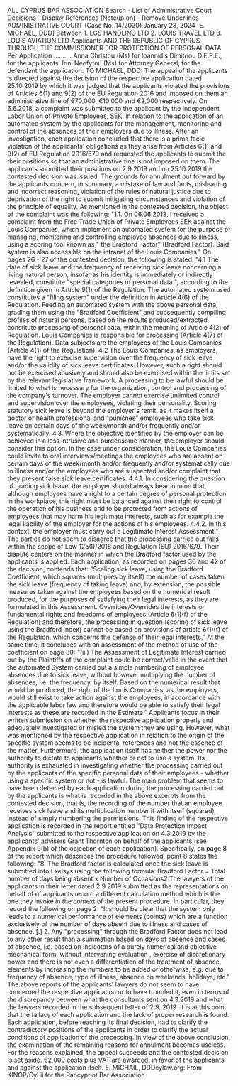 ALL CYPRUS BAR ASSOCIATION Search - List of Administrative Court Decisions - Display References (Noteup on) - Remove Underlines ADMINISTRATIVE COURT (Case No. 14/2020) January 23, 2024 \[E. MICHAEL, DDD\] Between 1. LGS HANDLING LTD 2. LOUIS TRAVEL LTD 3. LOUIS AVIATION LTD Applicants AND THE REPUBLIC OF CYPRUS THROUGH THE COMMISSIONER FOR PROTECTION OF PERSONAL DATA Per Application .......... Anna Christou (Ms) for Ioannidis Dimitriou D.E.P.E., for the applicants. Irini Neofytou (Ms) for Attorney General, for the defendant the application. TO MICHAEL, DDD: The appeal of the applicants is directed against the decision of the respective application dated 25.10.2019 by which it was judged that the applicants violated the provisions of Articles 6(1) and 9(2) of the EU Regulation 2016 and imposed on them an administrative fine of €70,000, €10,000 and €2,000 respectively. On 6.6.2018, a complaint was submitted to the applicant by the Independent Labor Union of Private Employees, SEK, in relation to the application of an automated system by the applicants for the management, monitoring and control of the absences of their employers due to illness. After an investigation, each application concluded that there is a prima facie violation of the applicants' obligations as they arise from Articles 6(1) and 9(2) of EU Regulation 2016/679 and requested the applicants to submit the their positions so that an administrative fine is not imposed on them. The applicants submitted their positions on 2.9.2019 and on 25.10.2019 the contested decision was issued. The grounds for annulment put forward by the applicants concern, in summary, a mistake of law and facts, misleading and incorrect reasoning, violation of the rules of natural justice due to deprivation of the right to submit mitigating circumstances and violation of the principle of equality. As mentioned in the contested decision, the object of the complaint was the following: "1.1. On 06.06.2018, I received a complaint from the Free Trade Union of Private Employees SEK against the Louis Companies, which implement an automated system for the purpose of managing, monitoring and controlling employee absences due to illness, using a scoring tool known as " the Bradford Factor" (Bradford Factor). Said system is also accessible on the intranet of the Louis Companies." On pages 26 - 27 of the contested decision, the following is stated: "4.1 The date of sick leave and the frequency of receiving sick leave concerning a living natural person, insofar as his identity is immediately or indirectly revealed, constitute "special categories of personal data ", according to the definition given in Article 9(1) of the Regulation. The automated system used constitutes a "filing system" under the definition in Article 4(6) of the Regulation. Feeding an automated system with the above personal data, grading them using the "Bradford Coefficient" and subsequently compiling profiles of natural persons, based on the results produced/extracted, constitute processing of personal data, within the meaning of Article 4(2) of Regulation. Louis Companies is responsible for processing (Article 4(7) of the Regulation). Data subjects are the employees of the Louis Companies (Article 4(1) of the Regulation). 4.2 The Louis Companies, as employers, have the right to exercise supervision over the frequency of sick leave and/or the validity of sick leave certificates. However, such a right should not be exercised abusively and should also be exercised within the limits set by the relevant legislative framework. A processing to be lawful should be limited to what is necessary for the organization, control and processing of the company's turnover. The employer cannot exercise unlimited control and supervision over the employees, violating their personality. Scoring statutory sick leave is beyond the employer's remit, as it makes itself a doctor or health professional and "punishes" employees who take sick leave on certain days of the week/month and/or frequently and/or systematically. 4.3. Where the objective identified by the employer can be achieved in a less intrusive and burdensome manner, the employer should consider this option. In the case under consideration, the Louis Companies could invite to oral interviews/meetings the employees who are absent on certain days of the week/month and/or frequently and/or systematically due to illness and/or the employees who are suspected and/or complaint that they present false sick leave certificates. 4.4.1. In considering the question of grading sick leave, the employer should always bear in mind that, although employees have a right to a certain degree of personal protection in the workplace, this right must be balanced against their right to control the operation of his business and to be protected from actions of employees that may harm his legitimate interests, such as for example the legal liability of the employer for the actions of his employees. 4.4.2. In this context, the employer must carry out a Legitimate Interest Assessment." The parties do not seem to disagree that the processing carried out falls within the scope of Law 125(I)/2018 and Regulation (EU) 2016/679. Their dispute centers on the manner in which the Bradford factor used by the applicants is applied. Each application, as recorded on pages 30 and 42 of the decision, contends that: “Scaling sick leave, using the Bradford Coefficient, which squares (multiplies by itself) the number of cases taken the sick leave (frequency of taking leave) and, by extension, the possible measures taken against the employees based on the numerical result produced, for the purposes of satisfying their legal interests, as they are formulated in this Assessment. Overrides/Overrides the interests or fundamental rights and freedoms of employees (Article 6(1)(f) of the Regulation) and therefore, the processing in question (scoring of sick leave using the Bradford Index) cannot be based on provisions of article 6(1)(f) of the Regulation, which concerns the defense of their legal interests." At the same time, it concludes with an assessment of the method of use of the coefficient on page 30: "(iii) The Assessment of Legitimate Interest carried out by the Plaintiffs of the complaint could be correct/valid in the event that the automated System carried out a simple numbering of employee absences due to sick leave, without however multiplying the number of absences, i.e. the frequency, by itself. Based on the numerical result that would be produced, the right of the Louis Companies, as the employers, would still exist to take action against the employees, in accordance with the applicable labor law and therefore would be able to satisfy their legal interests as these are recorded in the Estimate.” Applicants focus in their written submission on whether the respective application properly and adequately investigated or misled the system they are using. However, what was mentioned by the respective application in relation to the origin of the specific system seems to be incidental references and not the essence of the matter. Furthermore, the application itself has neither the power nor the authority to dictate to applicants whether or not to use a system. Its authority is exhausted in investigating whether the processing carried out by the applicants of the specific personal data of their employees - whether using a specific system or not - is lawful. The main problem that seems to have been detected by each application during the processing carried out by the applicants is what is recorded in the above excerpts from the contested decision, that is, the recording of the number that an employee receives sick leave and its multiplication number it with itself (squared) instead of simply numbering the permissions. This finding of the respective application is recorded in the report entitled "Data Protection Impact Analysis" submitted to the respective application on 4.3.2019 by the applicants' advisers Grant Thornton on behalf of the applicants (see Appendix 9(b) of the objection of each application). Specifically, on page 8 of the report which describes the procedure followed, point 8 states the following: "8. The Bradford factor is calculated once the sick leave is submitted into Exelsys using the following formula: Bradford Factor = Total number of days being absent x Number of Occasions2 The lawyers of the applicants in their letter dated 2.9.2019 submitted as the representations on behalf of of applicants record a different calculation method which is the one they invoke in the context of the present procedure. In particular, they record the following on page 2: "It should be clear that the system only leads to a numerical performance of elements (points) which are a function exclusively of the number of days absent due to illness and cases of absence. \[.\] 2. Any "processing" through the Bradford Factor does not lead to any other result than a summation based on days of absence and cases of absence, i.e. based on indicators of a purely numerical and objective mechanical form, without intervening evaluation , exercise of discretionary power and there is not even a differentiation of the treatment of absence elements by increasing the numbers to be added or otherwise, e.g. due to frequency of absence, type of illness, absence on weekends, holidays, etc." The above reports of the applicants' lawyers do not seem to have concerned the respective application or to have troubled it, even in terms of the discrepancy between what the consultants sent on 4.3.2019 and what the lawyers recorded in the subsequent letter of 2.9. 2019. It is at this point that the fallacy of each application and the lack of proper research is found. Each application, before reaching its final decision, had to clarify the contradictory positions of the applicants in order to clarify the actual conditions of application of the processing. In view of the above conclusion, the examination of the remaining reasons for annulment becomes useless. For the reasons explained, the appeal succeeds and the contested decision is set aside. €2,000 costs plus VAT are awarded. in favor of the applicants and against the application itself. E. MICHAIL, DDDcylaw.org: From KINOP/CyLii for the Pancypriot Bar Association
